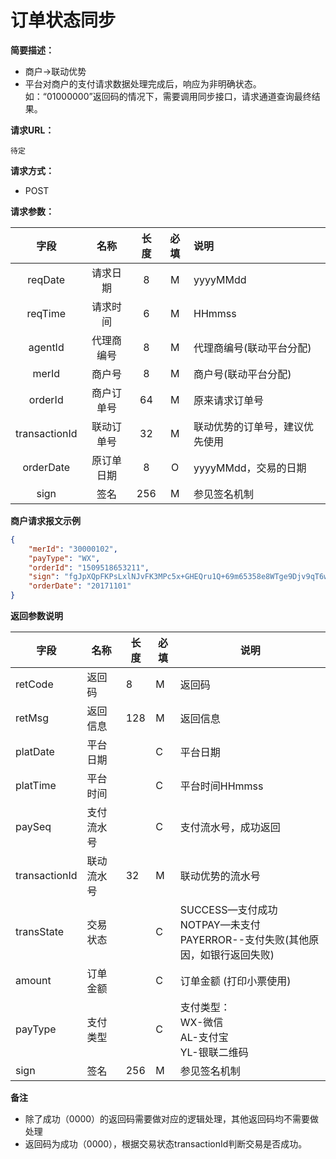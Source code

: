 # 订单状态同步
  
**简要描述：** 

- 商户->联动优势
- 平台对商户的支付请求数据处理完成后，响应为非明确状态。如：“01000000”返回码的情况下，需要调用同步接口，请求通道查询最终结果。

**请求URL：** 

`待定`

**请求方式：**

- POST 

**请求参数：** 

|	字段	 |	名称	  |	长度  	|	必填  	|	说明	  |
|:--------:|:--------:|:--------:|:--------:|:--------|
|	reqDate	|	请求日期	|	8	|	M	|	yyyyMMdd	|
|	reqTime	|	请求时间	|	6	|	M	|	HHmmss	|
|	agentId	|	代理商编号	|	8	|	M	|	代理商编号(联动平台分配)	|
|	merId	|	商户号	|	8	|	M	|	商户号(联动平台分配)	|
|	orderId	|	商户订单号	|	64	|	M	|	原来请求订单号	  |
|	transactionId	|	联动订单号	|	32	|	M	|	联动优势的订单号，建议优先使用	|
|	orderDate	|	原订单日期	|	8	|	O  |	yyyyMMdd，交易的日期	|
|	sign	|	签名	|	256	|	M	|	参见签名机制	|

 **商户请求报文示例**

```json
{
	"merId": "30000102",
	"payType": "WX",
	"orderId": "1509518653211",
	"sign": "fgJpXQpFKPsLxlNJvFK3MPc5x+GHEQru1Q+69m65358e8WTge9Djv9qT6wkJOijPOESOZNaWM1mDCePA7WaeWwdR9CjjLTzf9gVKmFNcSehTbUl2JW8WSg09dPqkfbZq9SFrg6vGC5HHf/Z9YJF82gtVlzIt4SzwxGx//EzTyPM=",
	"orderDate": "20171101"
}
```

 **返回参数说明** 
 
|	字段	|	名称	|	长度	|	必填	|	说明	|
|--------|--------|--------|--------|--------|
|	retCode	|	返回码	|	8	|	M	|	返回码	|
|	retMsg	|	返回信息	|	128	|	M	|	返回信息	|
|	platDate	|	平台日期	|		|	C	|	平台日期	|
|	platTime	|	平台时间	|		|	C	|	平台时间HHmmss	|
|	paySeq	|	支付流水号	|		|	C	|	支付流水号，成功返回	|
|	transactionId	|	联动流水号	|	32	|	M	|	联动优势的流水号|
|	transState	|	交易状态	|		|	C	|  SUCCESS—支付成功 <br>NOTPAY—未支付 <br>PAYERROR--支付失败(其他原因，如银行返回失败)|	
|	amount	|	订单金额	|		|	C	|	订单金额 (打印小票使用)	|
|	payType	|	支付类型	|		|	C	|	支付类型：<br>WX-微信<br>AL-支付宝<br>YL-银联二维码	|
|	sign	|	签名	|	256	|	M	|	参见签名机制	|

 **备注** 
- 除了成功（0000）的返回码需要做对应的逻辑处理，其他返回码均不需要做处理
- 返回码为成功（0000），根据交易状态transactionId判断交易是否成功。

